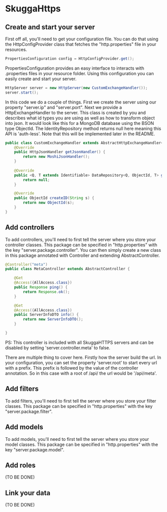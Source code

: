 # SkuggaHttps

## Create and start your server
First off all, you'll need to get your configuration file. You can do that using the HttpConfigProvider 
class that fetches the "http.properties" file in your resources.
``` java
PropertiesConfiguration config = HttpConfigProvider.get();
```

PropertiesConfiguration provides an easy interface to interacts with .properties files in your resource 
folder. Using this configuration you can easily create and start your server.
``` java
HttpServer server = new HttpServer(new CustomExchangeHandler());
server.start();
```

In this code we do a couple of things. First we create the server using our property "server.ip" and "server.port". 
Next we provide a HttpExchangeHandler to the server. This class is created by you and describes what id types you 
are using as well as how to transform object into json. It would look like this for a MongoDB database using the 
BSON type ObjectId. The IdentityRepository method returns null here meaning this API is 'auth-less'. Note that this will
be implemented later in the README.
``` java
public class CustomExchangeHandler extends AbstractHttpExchangeHandler<ObjectId> {
	@Override
	public HttpJsonHandler getJsonHandler() {
		return new MoshiJsonHandler();
	}
	
	@Override
	public <Q, T extends Identifiable> DataRepository<Q, ObjectId, T> getIdentityRepository() {
		return null;
	}

	@Override
	public ObjectId createID(String s) {
		return new ObjectId(s);
	}
}
```

## Add controllers
To add controllers, you'll need to first tell the server where you store your controller classes. This package can be 
specified in "http.properties" with the key "server.package.controller". You can then simply create a new class in
this package annotated with Controller and extending AbstractController.
``` java
@Controller("meta")
public class MetaController extends AbstractController {

	@Get
	@Access({AllAccess.class})
	public Response ping() {
		return Response.ok();
	}

	@Get
	@Access({AllAccess.class})
	public ServerInfoDTO info() {
		return new ServerInfoDTO();
	}

}
```
PS: This controller is included with all SkuggaHTTPS servers and can be disabled by setting 'server.controller.meta' 
to false.

There are multiple thing to cover here. Firstly how the server build the url. In your configuration, you can set the
property 'server.root' to start every url with a prefix. This prefix is followed by the value of the controller
annotation. So in this case with a root of /api/ the url would be '/api/meta'.

## Add filters
To add filters, you'll need to first tell the server where you store your filter classes. This package can be 
specified in "http.properties" with the key "server.package.filter".

## Add models
To add models, you'll need to first tell the server where you store your model classes. This package can be specified
 in "http.properties" with the key "server.package.model".

## Add roles
(TO BE DONE)

## Link your data
(TO BE DONE)
